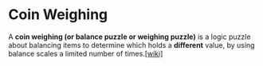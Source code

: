 # Coin Weighing

A **coin weighing (or balance puzzle or weighing puzzle)** is a logic puzzle about balancing items to determine which holds a **different** value, by using balance scales a limited number of times.[[wiki]](https://en.wikipedia.org/wiki/Balance_puzzle)
